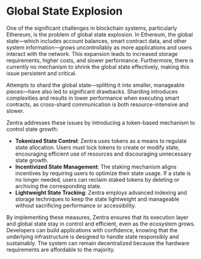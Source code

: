 # Global State Explosion

One of the significant challenges in blockchain systems, particularly Ethereum, is the problem of global state explosion. In Ethereum, the global state—which includes account balances, smart contract data, and other system information—grows uncontrollably as more applications and users interact with the network. This expansion leads to increased storage requirements, higher costs, and slower performance. Furthermore, there is currently no mechanism to shrink the global state effectively, making this issue persistent and critical.

Attempts to shard the global state—splitting it into smaller, manageable pieces—have also led to significant drawbacks. Sharding introduces complexities and results in lower performance when executing smart contracts, as cross-shard communication is both resource-intensive and slower.

Zentra addresses these issues by introducing a token-based mechanism to control state growth:

* **Tokenized State Control**: Zentra uses tokens as a means to regulate state allocation. Users must lock tokens to create or modify state, encouraging efficient use of resources and discouraging unnecessary state growth.
* **Incentivized State Management**: The staking mechanism aligns incentives by requiring users to optimize their state usage. If a state is no longer needed, users can reclaim staked tokens by deleting or archiving the corresponding state.
* **Lightweight State Tracking**: Zentra employs advanced indexing and storage techniques to keep the state lightweight and manageable without sacrificing performance or accessibility.

By implementing these measures, Zentra ensures that its execution layer and global state stay in control and efficient, even as the ecosystem grows. Developers can build applications with confidence, knowing that the underlying infrastructure is designed to handle state responsibly and sustainably. The system can remain decentralized because the hardware requirements are affordable to the majority.
